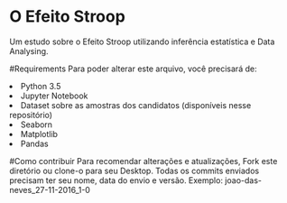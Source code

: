 # O Efeito Stroop
Um estudo sobre o Efeito Stroop utilizando inferência estatística e Data Analysing.

#Requirements
Para poder alterar este arquivo, você precisará de:

<li>Python 3.5</li>
<li>Jupyter Notebook</li>
<li>Dataset sobre as amostras dos candidatos (disponíveis nesse repositório)</li>
<li>Seaborn</li>
<li>Matplotlib</li>
<li>Pandas</li>

#Como contribuir
Para recomendar alterações e atualizações, Fork este diretório ou clone-o para seu Desktop. Todas os commits enviados precisam ter seu 
nome, data do envio e versão. Exemplo: joao-das-neves_27-11-2016_1-0
